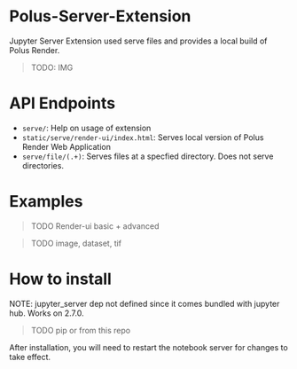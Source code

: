 # Polus-Server-Extension
Jupyter Server Extension used serve files and provides a local build of Polus Render.

> TODO: IMG

# API Endpoints
- `serve/`: Help on usage of extension
- `static/serve/render-ui/index.html`: Serves local version of Polus Render Web Application
- `serve/file/(.+)`: Serves files at a specfied  directory. Does not serve directories.

# Examples
> TODO Render-ui basic + advanced

> TODO image, dataset, tif

# How to install
NOTE: jupyter_server dep not defined since it comes bundled with jupyter hub. Works on 2.7.0.
> TODO pip or from this repo

After installation, you will need to restart the notebook server for changes to take effect.
